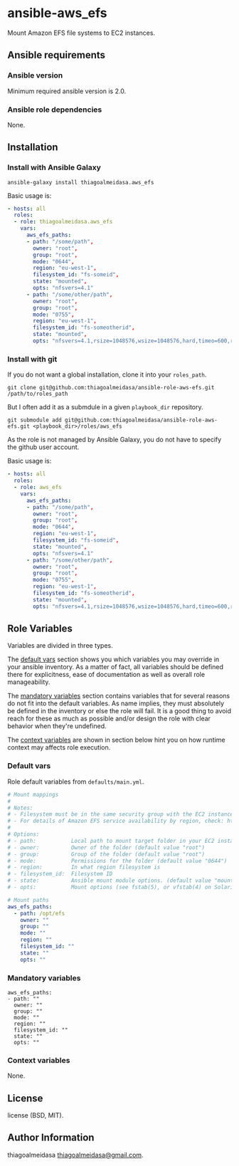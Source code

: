 # ansible-aws_efs

Mount Amazon EFS file systems to EC2 instances.

## Ansible requirements

### Ansible version

Minimum required ansible version is 2.0.

### Ansible role dependencies

None.

## Installation

### Install with Ansible Galaxy

```shell
ansible-galaxy install thiagoalmeidasa.aws_efs
```

Basic usage is:

```yaml
- hosts: all
  roles:
  - role: thiagoalmeidasa.aws_efs
    vars:
      aws_efs_paths:
      - path: "/some/path",
        owner: "root",
        group: "root",
        mode: "0644",
        region: "eu-west-1",
        filesystem_id: "fs-someid",
        state: "mounted",
        opts: "nfsvers=4.1"
      - path: "/some/other/path",
        owner: "root",
        group: "root",
        mode: "0755",
        region: "eu-west-1",
        filesystem_id: "fs-someotherid",
        state: "mounted",
        opts: "nfsvers=4.1,rsize=1048576,wsize=1048576,hard,timeo=600,retrans=2"
```

### Install with git

If you do not want a global installation, clone it into your `roles_path`.

```shell
git clone git@github.com:thiagoalmeidasa/ansible-role-aws-efs.git /path/to/roles_path
```

But I often add it as a submdule in a given `playbook_dir` repository.

```shell
git submodule add git@github.com:thiagoalmeidasa/ansible-role-aws-efs.git <playbook_dir>/roles/aws_efs
```

As the role is not managed by Ansible Galaxy, you do not have to specify the
github user account.

Basic usage is:

```yaml
- hosts: all
  roles:
  - role: aws_efs
    vars:
      aws_efs_paths:
      - path: "/some/path",
        owner: "root",
        group: "root",
        mode: "0644",
        region: "eu-west-1",
        filesystem_id: "fs-someid",
        state: "mounted",
        opts: "nfsvers=4.1"
      - path: "/some/other/path",
        owner: "root",
        group: "root",
        mode: "0755",
        region: "eu-west-1",
        filesystem_id: "fs-someotherid",
        state: "mounted",
        opts: "nfsvers=4.1,rsize=1048576,wsize=1048576,hard,timeo=600,retrans=2"
```

## Role Variables

Variables are divided in three types.

The [default vars](#default-vars) section shows you which variables you may
override in your ansible inventory. As a matter of fact, all variables should
be defined there for explicitness, ease of documentation as well as overall
role manageability.

The [mandatory variables](#mandatory-variables) section contains variables that
for several reasons do not fit into the default variables. As name implies,
they must absolutely be defined in the inventory or else the role will
fail. It is a good thing to avoid reach for these as much as possible and/or
design the role with clear behavior when they're undefined.

The [context variables](#context-variables) are shown in section below hint you
on how runtime context may affects role execution.

### Default vars

Role default variables from `defaults/main.yml`.

```yaml
# Mount mappings
#
# Notes:
# - Filesystem must be in the same security group with the EC2 instances using it
# - For details of Amazon EFS service availability by region, check: https://aws.amazon.com/about-aws/global-infrastructure/regional-product-services/
#
# Options:
# - path:           Local path to mount target folder in your EC2 instance
# - owner:          Owner of the folder (default value "root")
# - group:          Group of the folder (default value "root")
# - mode:           Permissions for the folder (default value "0644")
# - region:         In what region filesystem is
# - filesystem_id:  Filesystem ID
# - state:          Ansible mount module options. (default value "mounted")  http://docs.ansible.com/ansible/latest/mount_module.html#options
# - opts:           Mount options (see fstab(5), or vfstab(4) on Solaris). (default following aws instructions "nfsvers=4.1,rsize=1048576,wsize=1048576,hard,timeo=600,retrans=2")

# Mount paths
aws_efs_paths:
  - path: /opt/efs
    owner: ""
    group: ""
    mode: ""
    region: ""
    filesystem_id: ""
    state: ""
    opts: ""
```

### Mandatory variables

```
aws_efs_paths:
- path: ""
  owner: ""
  group: ""
  mode: ""
  region: ""
  filesystem_id: ""
  state: ""
  opts: ""
```

### Context variables

None.

## License

license (BSD, MIT).

## Author Information

thiagoalmeidasa <thiagoalmeidasa@gmail.com>.
